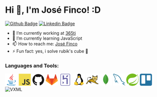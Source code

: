 # Hi 👋, I'm José Finco! :D

[![Github Badge](https://img.shields.io/badge/-Github-000?style=flat-square&logo=Github&logoColor=white&link=https://github.com/josefinco)](https://github.com/josefinco)
[![Linkedin Badge](https://img.shields.io/badge/-LinkedIn-blue?style=flat-square&logo=Linkedin&logoColor=white&link=https://br.linkedin.com/in/jos%C3%A9-finco-339335a1/)](https://br.linkedin.com/in/jos%C3%A9-finco-339335a1/)


- 🔭 I’m currently working at [365ti](https://www.365ti.com.br/)
- 🌱 I’m currently learning JavaScript 
- 📫 How to reach me: [José Finco](mailto:josefinco_@ahotmail.com?subject=[GitHub]%20Contact%20Git%20Mail)
- ⚡ Fun fact: yes, i solve rubik's cube :game_die:


<h3 align="left">Languages and Tools:</h3>
 <p align="left">
  <img src="https://github.com/devicons/devicon/blob/master/icons/java/java-original.svg" alt="java" width="40" height="40"/> </a>
  <img src="https://github.com/devicons/devicon/blob/master/icons/javascript/javascript-original.svg" alt="JavaScript" width="40" height="40"/> </a>
 <img src="https://github.com/devicons/devicon/blob/master/icons/github/github-original.svg" alt="github" width="40" height="40"/> </a>
 <img src="https://github.com/devicons/devicon/blob/master/icons/gitlab/gitlab-original.svg" alt="gitlab" width="40" height="40"/> </a>
  <img src="https://github.com/devicons/devicon/blob/master/icons/heroku/heroku-original.svg" alt="heroku" width="40" height="40"/> </a>
   <img src="https://github.com/devicons/devicon/blob/master/icons/linux/linux-original.svg" alt="linux" width="40" height="40"/> </a>
  <img src="https://github.com/devicons/devicon/blob/master/icons/tomcat/tomcat-original.svg" alt="tomcat" width="40" height="40"/> </a>
    <img src="https://github.com/devicons/devicon/blob/master/icons/mongodb/mongodb-original.svg" alt="mongo" width="40" height="40"/> </a>
	    <img src="https://github.com/devicons/devicon/blob/master/icons/mysql/mysql-original.svg" alt="Mysql" width="40" height="40"/> </a>
		<img src="https://github.com/devicons/devicon/blob/master/icons/spring/spring-original.svg" alt="spring" width="40" height="40"/> </a>
		<img src="https://github.com/devicons/devicon/blob/master/icons/trello/trello-plain.svg" alt="Trello" width="40" height="40"/> </a>
		<img src="https://cdn.fileinfo.com/img/icons/files/128/vxml-3357.png" alt="VXML" width="40" height="40"/> </a>
		</p>
